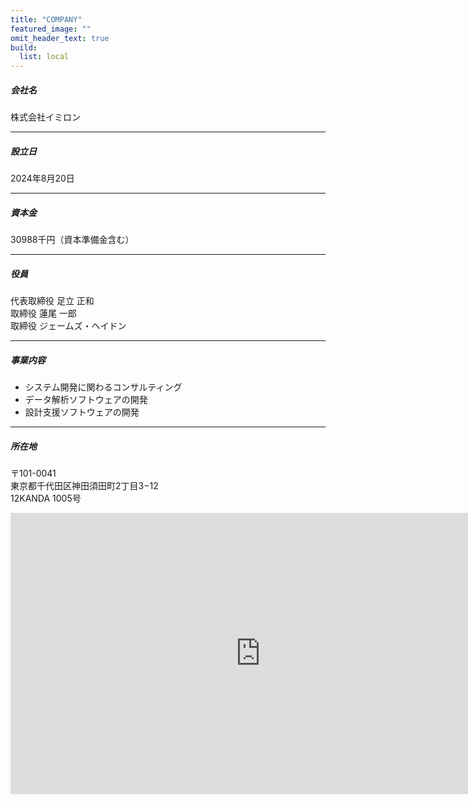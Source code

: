 ```yaml
---
title: "COMPANY"
featured_image: ""
omit_header_text: true
build:
  list: local
---
```


##### 会社名
株式会社イミロン

---

##### 設立日
2024年8月20日

---

##### 資本金
30988千円（資本準備金含む）

---

##### 役員
代表取締役 足立 正和  
取締役 蓮尾 一郎  
取締役 ジェームズ・ヘイドン

---

##### 事業内容
- システム開発に関わるコンサルティング
- データ解析ソフトウェアの開発
- 設計支援ソフトウェアの開発

---

##### 所在地
〒101-0041  
東京都千代田区神田須田町2丁目3−12  
12KANDA 1005号  

<iframe src="https://www.google.com/maps/embed?pb=!1m14!1m8!1m3!1d1926.647512322883!2d139.77261297923724!3d35.696154877266146!3m2!1i1024!2i768!4f13.1!3m3!1m2!1s0x60188d002223178b%3A0x19803ed3b4d01eb5!2s12%20KANDA!5e0!3m2!1sja!2sjp!4v1732690155902!5m2!1sja!2sjp" width="800" height="450" style="border:0;" allowfullscreen="" loading="lazy" referrerpolicy="no-referrer-when-downgrade"></iframe>

